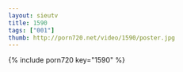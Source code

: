 ```yaml
--- 
layout: sieutv
title: 1590
tags: ["001"]
thumb: http://porn720.net/video/1590/poster.jpg
---
```

{% include porn720 key="1590" %} 
